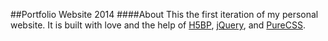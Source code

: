 ##Portfolio Website 2014
####About
This the first iteration of my personal website.
It is built with love and the help of [H5BP](http://html5boilerplate.com/), [jQuery](http://http://jquery.com/), and [PureCSS](http://purecss.io/).

